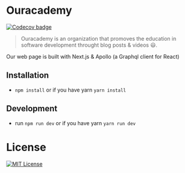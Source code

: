 # Ouracademy

<a href="https://codecov.io/gh/ouracademy/ouracademy.github.io"><img src="https://codecov.io/gh/ouracademy/ouracademy.github.io/branch/master/graph/badge.svg" alt="Codecov badge"></a>

> Ouracademy is an organization that promoves the education in software development throught blog posts & videos 😃.

Our web page is built with Next.js & Apollo (a Graphql client for React)

## Installation

- `npm install` or if you have yarn `yarn install`

## Development

- run `npm run dev` or if you have yarn `yarn run dev`

# License

[![MIT License](https://img.shields.io/badge/license-MIT-blue.svg?style=flat)](/LICENSE)
